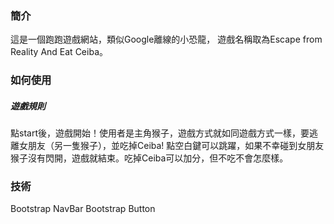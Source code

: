 ### 簡介

這是一個跑跑遊戲網站，類似Google離線的小恐龍，
遊戲名稱取為Escape from Reality And Eat Ceiba。

### 如何使用
##### 遊戲規則
點start後，遊戲開始！使用者是主角猴子，遊戲方式就如同遊戲方式一樣，要逃離女朋友（另一隻猴子），並吃掉Ceiba!
點空白鍵可以跳躍，如果不幸碰到女朋友猴子沒有閃開，遊戲就結束。吃掉Ceiba可以加分，但不吃不會怎麼樣。


### 技術
Bootstrap NavBar
Bootstrap Button


